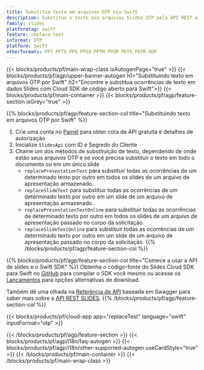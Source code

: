 ```yaml
---
title: Substitua texto em arquivos OTP via Swift
description: Substitua o texto nos arquivos Slides OTP pela API REST e Swift SDK de código aberto
family: slides
platformtag: swift
feature: replace-text
informat: OTP
platform: Swift
otherformats: PPT PPTX PPS PPSX PPTM PPSM POTX POTM ODP
---
```


{{< blocks/products/pf/main-wrap-class isAutogenPage="true" >}}
{{< blocks/products/pf/agp/upper-banner-autogen h1="Substituindo texto em arquivos OTP por Swift" h2="Encontre e substitua ocorrências de texto em dados Slides com Cloud SDK de código aberto para Swift">}}
{{< blocks/products/pf/main-container >}}
{{< blocks/products/pf/agp/feature-section isGrey="true" >}}

{{% blocks/products/pf/agp/feature-section-col title="Substituindo texto em arquivos OTP por Swift" %}}
1. Crie uma conta no <a href="https://dashboard.aspose.cloud/">Painel</a> para obter cota de API gratuita e detalhes de autorização
1. Inicialize ```SlidesApi``` com ID e Segredo do Cliente
1. Chame um dos métodos de substituição de texto, dependendo de onde estão seus arquivos OTP e se você precisa substituir o texto em todo o documento ou em um único slide
    - ```replacePresentationText``` para substituir todas as ocorrências de um determinado texto por outro em todos os slides de um arquivo de apresentação armazenado.
    - ```replaceSlideText``` para substituir todas as ocorrências de um determinado texto por outro em um slide de um arquivo de apresentação armazenado.
    - ```replacePresentationTextOnline``` para substituir todas as ocorrências de determinado texto por outro em todos os slides de um arquivo de apresentação passado no corpo da solicitação.
    - ```replaceSlideTextOnline``` para substituir todas as ocorrências de um determinado texto por outro em um slide de um arquivo de apresentação passado no corpo da solicitação.
{{% /blocks/products/pf/agp/feature-section-col %}}

{{% blocks/products/pf/agp/feature-section-col title="Comece a usar a API de slides e o Swift SDK" %}}
Obtenha o código-fonte do Slides Cloud SDK para Swift no [GitHub](https://github.com/aspose-slides-cloud/aspose-slides-cloud-swift) para compilar o SDK você mesmo ou acesse os [Lançamentos](https://releases.aspose.cloud/) para opções alternativas de download.

Também dê uma olhada na [Referência de API](https://apireference.aspose.cloud/slides/) baseada em Swagger para saber mais sobre a [API REST SLIDES](https://products.aspose.cloud/slides/curl/).
{{% /blocks/products/pf/agp/feature-section-col %}}

{{< blocks/products/pf/cloud-app app="replaceText" language="swift" inputFormat="otp" >}}

{{< /blocks/products/pf/agp/feature-section >}}
{{< blocks/products/pf/agp/i18n/faq-autogen >}}
{{< blocks/products/pf/agp/i18n/other-supported-autogen useCardStyle="true" >}}
{{< /blocks/products/pf/main-container >}}
{{< /blocks/products/pf/main-wrap-class >}}